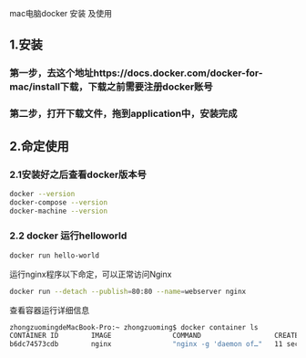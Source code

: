 mac电脑docker 安装 及使用

## 1.安装

### 第一步，去这个地址https://docs.docker.com/docker-for-mac/install下载，下载之前需要注册docker账号



### 第二步，打开下载文件，拖到application中，安装完成



## 2.命定使用

### 2.1安装好之后查看docker版本号

```bash
docker --version
docker-compose --version
docker-machine --version
```

### 2.2 docker 运行helloworld

```bash
docker run hello-world
```

运行nginx程序以下命定，可以正常访问Nginx

```bash
docker run --detach --publish=80:80 --name=webserver nginx
```



查看容器运行详细信息

```bash
zhongzuomingdeMacBook-Pro:~ zhongzuoming$ docker container ls
CONTAINER ID        IMAGE               COMMAND                  CREATED             STATUS              PORTS                NAMES
b6dc74573cdb        nginx               "nginx -g 'daemon of…"   11 seconds ago      Up 10 seconds       0.0.0.0:80->80/tcp   webserver
```

